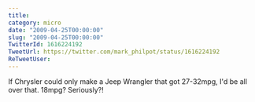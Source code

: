 ```yaml
---
title: 
category: micro
date: "2009-04-25T00:00:00"
slug: "2009-04-25T00:00:00"
TwitterId: 1616224192
TweetUrl: https://twitter.com/mark_philpot/status/1616224192
ReTweetUser: 
---
```


If Chrysler could only make a Jeep Wrangler that got 27-32mpg, I'd be all over that.  18mpg?  Seriously?!